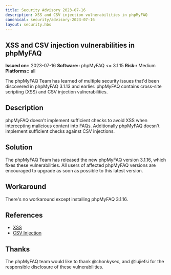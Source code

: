 ```yaml
---
title: Security Advisory 2023-07-16
description: XSS and CSV injection vulnerabilities in phpMyFAQ
canonical: security/advisory-2023-07-16
layout: security.hbs
---
```


## XSS and CSV injection vulnerabilities in phpMyFAQ

**Issued on::** 2023-07-16
**Software::** phpMyFAQ <= 3.1.15
**Risk::** Medium
**Platforms::** all

The phpMyFAQ Team has learned of multiple security issues that'd been discovered in phpMyFAQ 3.1.13 and
earlier. phpMyFAQ contains cross-site scripting (XSS) and CSV injection vulnerabilities.

## Description

phpMyFAQ doesn't implement sufficient checks to avoid XSS when intercepting malicious content into FAQs. Additionally
phpMyFAQ doesn't implement sufficient checks against CSV injections.

## Solution

The phpMyFAQ Team has released the new phpMyFAQ version 3.1.16, which fixes these vulnerabilities. All
users of affected phpMyFAQ versions are encouraged to upgrade as soon as possible to this latest version.

## Workaround

There's no workaround except installing phpMyFAQ 3.1.16.

## References

<ul>
  <li>
    <a target="_blank" rel="nofollow" href="https://huntr.dev/bounties/e891dcbc-2092-49d3-9518-23e37187a5ea/">
      XSS
    </a>
  </li>
  <li>
    <a target="_blank" rel="nofollow" href="https://huntr.dev/bounties/36149a42-cbd5-445e-a371-e351c899b189/">
      CSV Injection
    </a>
  </li>
</ul>

## Thanks

The phpMyFAQ team would like to thank @chonkysec, and @lujiefsi for the responsible disclosure of these
vulnerabilities.
